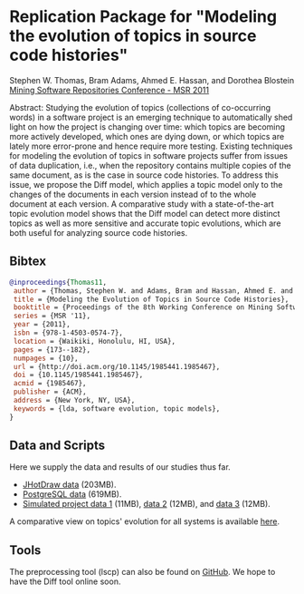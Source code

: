 # Replication Package for "Modeling the evolution of topics in source code histories"

Stephen W. Thomas, Bram Adams, Ahmed E. Hassan, and Dorothea Blostein  
[Mining Software Repositories Conference - MSR 2011]()

Abstract: Studying the evolution of topics (collections of co-occurring words) in a software project is an emerging technique to automatically shed light on how the project is changing over time: which topics are becoming more actively developed, which ones are dying down, or which topics are lately more error-prone and hence require more testing. Existing techniques for modeling the evolution of topics in software projects suffer from issues of data duplication, i.e., when the repository contains multiple copies of the same document, as is the case in source code histories. To address this issue, we propose the Diff model, which applies a topic model only to the changes of the documents in each version instead of to the whole document at each version. A comparative study with a state-of-the-art topic evolution model shows that the Diff model can detect more distinct topics as well as more sensitive and accurate topic evolutions, which are both useful for analyzing source code histories.

## Bibtex

```bibtex
@inproceedings{Thomas11,
 author = {Thomas, Stephen W. and Adams, Bram and Hassan, Ahmed E. and Blostein, Dorothea},
 title = {Modeling the Evolution of Topics in Source Code Histories},
 booktitle = {Proceedings of the 8th Working Conference on Mining Software Repositories},
 series = {MSR '11},
 year = {2011},
 isbn = {978-1-4503-0574-7},
 location = {Waikiki, Honolulu, HI, USA},
 pages = {173--182},
 numpages = {10},
 url = {http://doi.acm.org/10.1145/1985441.1985467},
 doi = {10.1145/1985441.1985467},
 acmid = {1985467},
 publisher = {ACM},
 address = {New York, NY, USA},
 keywords = {lda, software evolution, topic models},
} 
```

## Data and Scripts

Here we supply the data and results of our studies thus far. 

- [JHotDraw data](https://github.com/SAILResearch/replication-evolution_topics_code/releases/download/v1.0/jhotdraw.tar.bz2) (203MB). 
- [PostgreSQL data](https://github.com/SAILResearch/replication-evolution_topics_code/releases/download/v1.0/psql.tar.bz2) (619MB). 
- [Simulated project data 1](https://github.com/SAILResearch/replication-evolution_topics_code/releases/download/v1.0/sim1.tar.bz2) (11MB), [data 2](https://github.com/SAILResearch/replication-evolution_topics_code/releases/download/v1.0/sim2.tar.bz2) (12MB), and [data 3](https://github.com/SAILResearch/replication-evolution_topics_code/releases/download/v1.0/sim3.tar.bz2) (12MB). 

A comparative view on topics' evolution for all systems is available [here](resources/topics.pdf). 

## Tools

The preprocessing tool (lscp) can also be found on [GitHub](https://github.com/doofuslarge/lscp). 
We hope to have the Diff tool online soon. 
